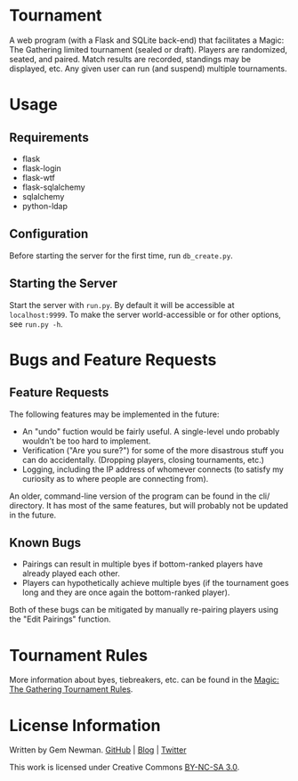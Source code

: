 Tournament
==========

A web program (with a Flask and SQLite back-end) that facilitates a Magic: The Gathering limited tournament (sealed or draft). Players are randomized, seated, and paired. Match results are recorded, standings may be displayed, etc. Any given user can run (and suspend) multiple tournaments.

Usage
=====

Requirements
------------

* flask
* flask-login
* flask-wtf
* flask-sqlalchemy
* sqlalchemy
* python-ldap

Configuration
-------------

Before starting the server for the first time, run `db_create.py`.

Starting the Server
-------------------

Start the server with `run.py`. By default it will be accessible at `localhost:9999`. To make the server world-accessible or for other options, see `run.py -h`.

Bugs and Feature Requests
=========================

Feature Requests
----------------

The following features may be implemented in the future:

* An "undo" fuction would be fairly useful. A single-level undo probably wouldn't be too hard to implement.
* Verification ("Are you sure?") for some of the more disastrous stuff you can do accidentally. (Dropping players, closing tournaments, etc.)
* Logging, including the IP address of whomever connects (to satisfy my curiosity as to where people are connecting from).

An older, command-line version of the program can be found in the cli/ directory. It has most of the same features, but will probably not be updated in the future.

Known Bugs
----------

* Pairings can result in multiple byes if bottom-ranked players have already played each other.
* Players can hypothetically achieve multiple byes (if the tournament goes long and they are once again the bottom-ranked player).

Both of these bugs can be mitigated by manually re-pairing players using the "Edit Pairings" function.

Tournament Rules
================

More information about byes, tiebreakers, etc. can be found in the [Magic: The Gathering Tournament Rules](http://www.wizards.com/ContentResources/Wizards/WPN/Main/Documents/Magic_The_Gathering_Tournament_Rules_PDF2.pdf).

License Information
===================

Written by Gem Newman. [GitHub](https://github.com/spurll/) | [Blog](http://www.startleddisbelief.com) | [Twitter](https://twitter.com/spurll)

This work is licensed under Creative Commons [BY-NC-SA 3.0](https://creativecommons.org/licenses/by-nc-sa/3.0/).
